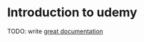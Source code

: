 # Introduction to udemy

TODO: write [great documentation](http://jacobian.org/writing/what-to-write/)
